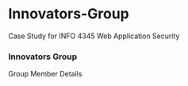 # Innovators-Group
Case Study for INFO 4345 Web Application Security
<h3>Innovators Group</h3>
<table>Group Member Details</table>

